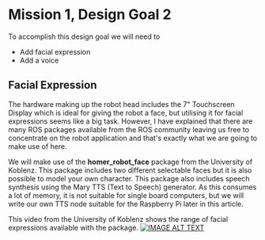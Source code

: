 # Mission 1, Design Goal 2
To accomplish this design goal we will need to

* Add facial expression
* Add a voice
## Facial Expression
The hardware making up the robot head includes the 7" Touchscreen Display which is ideal for giving the robot a face, but utilising it for facial expressions seems like a big task. However, I have explained that there are many ROS packages available from the ROS community leaving us free to concentrate on the robot application and that's exactly what we are going to make use of here.

We will make use of the __homer_robot_face__ package from the University of Koblenz. This package includes two different selectable faces but it is also possible to model your own character. This package also includes speech synthesis using the Mary TTS (Text to Speech) generator. As this consumes a lot of memory, it is not suitable for single board computers, but we will write our own TTS node suitable for the Raspberry Pi later in this article.

This video from the University of Koblenz shows the range of facial expressions available with the package.
[![IMAGE ALT TEXT](http://img.youtube.com/vi/jgcztp_jAQE/0.jpg)](http://www.youtube.com/watch?v=jgcztp_jAQE "Video Title")

